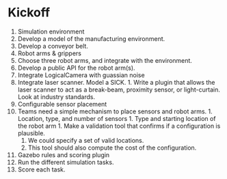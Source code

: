 # Kickoff

1. Simulation environment
  1. Develop a model of the manufacturing environment.
  1. Develop a conveyor belt.
1. Robot arms & grippers
  1. Choose three robot arms, and integrate with the environment.
  1. Develop a public API for the robot arm(s).
  1. Integrate LogicalCamera with guassian noise
  1. Integrate laser scanner. Model a SICK.
    1. Write a plugin that allows the laser scanner to act as a break-beam,
       proximity sensor, or light-curtain. Look at industry standards.
1. Configurable sensor placement
  1. Teams need a simple mechanism to place sensors and robot arms.
    1. Location, type, and number of sensors
    1. Type and starting location of the robot arm
    1. Make a validation tool that confirms if a configuration is plausible.
      1. We could specify a set of valid locations.
      1. This tool should also compute the cost of the configuration.
1. Gazebo rules and scoring plugin
  1. Run the different simulation tasks.
  1. Score each task.
